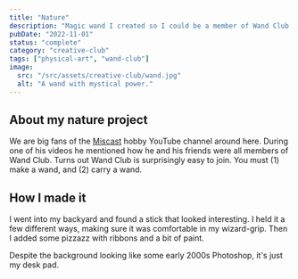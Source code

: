 ```yaml
---
title: "Nature"
description: "Magic wand I created so I could be a member of Wand Club."
pubDate: "2022-11-01"
status: "complete"
category: "creative-club"
tags: ["physical-art", "wand-club"]
image:
  src: "/src/assets/creative-club/wand.jpg"
  alt: "A wand with mystical power."
---
```


## About my nature project

We are big fans of the [Miscast](https://www.youtube.com/Miscast) hobby YouTube channel around here. During one of his videos he mentioned how he and his friends were all members of Wand Club. Turns out Wand Club is surprisingly easy to join. You must (1) make a wand, and (2) carry a wand.

## How I made it

I went into my backyard and found a stick that looked interesting. I held it a few different ways, making sure it was comfortable in my wizard-grip. Then I added some pizzazz with ribbons and a bit of paint.

Despite the background looking like some early 2000s Photoshop, it's just my desk pad.
